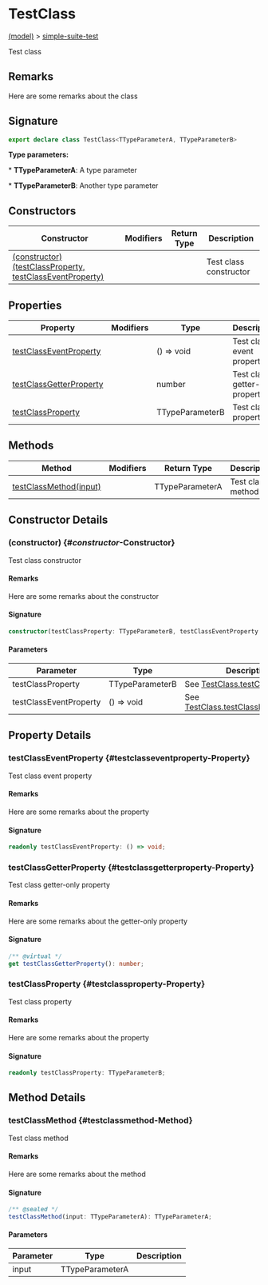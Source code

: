
# TestClass

[(model)](./index) &gt; [simple-suite-test](./simple-suite-test)

Test class

## Remarks

Here are some remarks about the class

## Signature

```typescript
export declare class TestClass<TTypeParameterA, TTypeParameterB> 
```
<b>Type parameters:</b> 

\* <b>TTypeParameterA</b>: A type parameter


\* <b>TTypeParameterB</b>: Another type parameter


## Constructors

|  Constructor | Modifiers | Return Type | Description |
|  --- | --- | --- | --- |
|  [(constructor)(testClassProperty, testClassEventProperty)](./simple-suite-test/testclass-class#_constructor_-Constructor) |  |  | Test class constructor |

## Properties

|  Property | Modifiers | Type | Description |
|  --- | --- | --- | --- |
|  [testClassEventProperty](./simple-suite-test/testclass-class#testclasseventproperty-Property) |  | () =&gt; void | Test class event property |
|  [testClassGetterProperty](./simple-suite-test/testclass-class#testclassgetterproperty-Property) |  | number | Test class getter-only property |
|  [testClassProperty](./simple-suite-test/testclass-class#testclassproperty-Property) |  | TTypeParameterB | Test class property |

## Methods

|  Method | Modifiers | Return Type | Description |
|  --- | --- | --- | --- |
|  [testClassMethod(input)](./simple-suite-test/testclass-class#testclassmethod-Method) |  | TTypeParameterA | Test class method |

## Constructor Details

### (constructor) {#_constructor_-Constructor}

Test class constructor

#### Remarks

Here are some remarks about the constructor

#### Signature

```typescript
constructor(testClassProperty: TTypeParameterB, testClassEventProperty: () => void);
```

#### Parameters

|  Parameter | Type | Description |
|  --- | --- | --- |
|  testClassProperty | TTypeParameterB | See [TestClass.testClassProperty](./simple-suite-test/testclass-class#testclassproperty-Property) |
|  testClassEventProperty | () =&gt; void | See [TestClass.testClassEventProperty](./simple-suite-test/testclass-class#testclasseventproperty-Property) |

## Property Details

### testClassEventProperty {#testclasseventproperty-Property}

Test class event property

#### Remarks

Here are some remarks about the property

#### Signature

```typescript
readonly testClassEventProperty: () => void;
```

### testClassGetterProperty {#testclassgetterproperty-Property}

Test class getter-only property

#### Remarks

Here are some remarks about the getter-only property

#### Signature

```typescript
/** @virtual */
get testClassGetterProperty(): number;
```

### testClassProperty {#testclassproperty-Property}

Test class property

#### Remarks

Here are some remarks about the property

#### Signature

```typescript
readonly testClassProperty: TTypeParameterB;
```

## Method Details

### testClassMethod {#testclassmethod-Method}

Test class method

#### Remarks

Here are some remarks about the method

#### Signature

```typescript
/** @sealed */
testClassMethod(input: TTypeParameterA): TTypeParameterA;
```

#### Parameters

|  Parameter | Type | Description |
|  --- | --- | --- |
|  input | TTypeParameterA |  |

